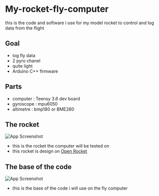 # My-rocket-fly-computer
this is the code and software i use for my model rocket to control and log data from the flight 

## Goal

- log fly data
- 2 pyro chanel
- quite light
- Arduino C++ firmware

## Parts
- computer : Teensy 3.6 dev board
- gyroscope : mpu6050
- altimetre : bmp180 or BME280

## The rocket

![App Screenshot](https://cdn.discordapp.com/attachments/936282025588064273/1051940479257804910/Capture_decran_2022-12-12_201503.png)

- this is the rocket the computer will be tested on 
- this rocket is design on [Open Rocket](https://openrocket.info/)

## The base of the code

![App Screenshot](https://cdn.discordapp.com/attachments/936282025588064273/1052314296647942177/Capture_decran_2022-12-13_210053.png)

- this is the base of the code i will use on the fly computer 


